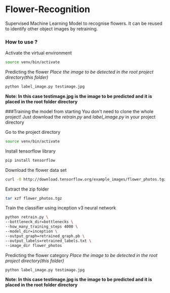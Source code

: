 # Flower-Recognition
Supervised Machine Learning Model to recognise flowers.
It can be reused to identify other object images by retraining.

### How to use ?
Activate the virtual environment
```bash
source venv/bin/activate
```
Predicting the flower
*Place the image to be detected in the root project directory(this folder)*
```bash
python label_image.py testimage.jpg 
```
**Note: In this case testimage.jpg is the image to be predicted and it is placed in the root folder directory**

###Training the model from starting
You don't need to clone the whole project! Just download the *retrain.py* and *label_image.py* in your project directory

Go to the project directory
```bash
source venv/bin/activate
```
Install tensorflow library
```bash
pip install tensorflow
```
Download the flower data set 
```bash
curl -O http://download.tensorflow.org/example_images/flower_photos.tgz
```
Extract the zip folder
```bash
tar xzf flower_photos.tgz
```
Train the classifier using inception v3 neural network
```bash
python retrain.py \
--bottleneck_dir=bottlenecks \
--how_many_training_steps 4000 \
--model_dir=inception \
--output_graph=retrained_graph.pb \
--output_labels=retrained_labels.txt \
--image_dir flower_photos
```
Predicting the flower category
*Place the image to be detected in the root project directory(this folder)*
```bash
python label_image.py testimage.jpg 
```
**Note: In this case testimage.jpg is the image to be predicted and it is placed in the root folder directory**
